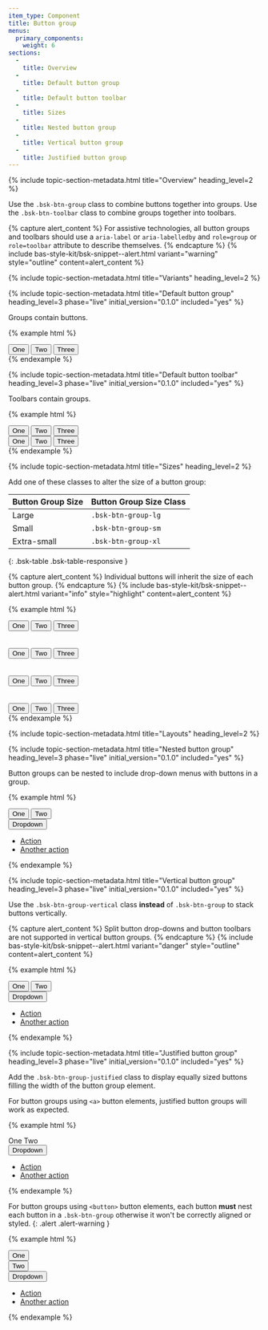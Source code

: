 ```yaml
---
item_type: Component
title: Button group
menus:
  primary_components:
    weight: 6
sections:
  -
    title: Overview
  -
    title: Default button group
  -
    title: Default button toolbar
  -
    title: Sizes
  -
    title: Nested button group
  -
    title: Vertical button group
  -
    title: Justified button group
---
```


{% include topic-section-metadata.html
  title="Overview"
  heading_level=2
%}

Use the `.bsk-btn-group` class to combine buttons together into groups. Use the `.bsk-btn-toolbar` class to combine
groups together into toolbars.

{% capture alert_content %}
For assistive technologies, all button groups and toolbars should use a `aria-label` or `aria-labelledby` and
`role=group` or `role=toolbar` attribute to describe themselves.
{% endcapture %}
{% include bas-style-kit/bsk-snippet--alert.html
  variant="warning"
  style="outline"
  content=alert_content
%}

{% include topic-section-metadata.html
  title="Variants"
  heading_level=2
%}

{% include topic-section-metadata.html
  title="Default button group"
  heading_level=3
  phase="live"
  initial_version="0.1.0"
  included="yes"
%}

Groups contain buttons.

{% example html %}
<div class="bsk-btn-group" role="group" aria-label="Button group example 1">
  <button type="button" class="bsk-btn bsk-btn-default">One</button>
  <button type="button" class="bsk-btn bsk-btn-default">Two</button>
  <button type="button" class="bsk-btn bsk-btn-default">Three</button>
</div>
{% endexample %}

{% include topic-section-metadata.html
  title="Default button toolbar"
  heading_level=3
  phase="live"
  initial_version="0.1.0"
  included="yes"
%}

Toolbars contain groups.

{% example html %}
<div class="bsk-btn-toolbar" role="toolbar" aria-label="Button toolbar example 1">
  <div class="bsk-btn-group" role="group" aria-label="Button group example 2">
    <button type="button" class="bsk-btn bsk-btn-default">One</button>
    <button type="button" class="bsk-btn bsk-btn-default">Two</button>
    <button type="button" class="bsk-btn bsk-btn-default">Three</button>
  </div>
  <div class="bsk-btn-group" role="group" aria-label="Button group example 3">
    <button type="button" class="bsk-btn bsk-btn-default">One</button>
    <button type="button" class="bsk-btn bsk-btn-default">Two</button>
    <button type="button" class="bsk-btn bsk-btn-default">Three</button>
  </div>
</div>
{% endexample %}

{% include topic-section-metadata.html
  title="Sizes"
  heading_level=2
%}

Add one of these classes to alter the size of a button group:

| Button Group Size | Button Group Size Class |
| ----------------- | ----------------------- |
| Large             | `.bsk-btn-group-lg`     |
| Small             | `.bsk-btn-group-sm`     |
| Extra-small       | `.bsk-btn-group-xl`     |
{: .bsk-table .bsk-table-responsive }

{% capture alert_content %}
Individual buttons will inherit the size of each button group.
{% endcapture %}
{% include bas-style-kit/bsk-snippet--alert.html
  variant="info"
  style="highlight"
  content=alert_content
%}

{% example html %}
<!-- Large button group -->
<div class="bsk-btn-group bsk-btn-group-lg" role="group" aria-label="Large button group example 1">
  <button type="button" class="bsk-btn bsk-btn-default">One</button>
  <button type="button" class="bsk-btn bsk-btn-default">Two</button>
  <button type="button" class="bsk-btn bsk-btn-default">Three</button>
</div>
<br /><br />

<!-- Regular button group -->
<div class="bsk-btn-group" role="group" aria-label="Regular button group example 4">
  <button type="button" class="bsk-btn bsk-btn-default">One</button>
  <button type="button" class="bsk-btn bsk-btn-default">Two</button>
  <button type="button" class="bsk-btn bsk-btn-default">Three</button>
</div>
<br /><br />

<!-- Small button group -->
<div class="bsk-btn-group bsk-btn-group-sm" role="group" aria-label="Small button group example 1">
  <button type="button" class="bsk-btn bsk-btn-default">One</button>
  <button type="button" class="bsk-btn bsk-btn-default">Two</button>
  <button type="button" class="bsk-btn bsk-btn-default">Three</button>
</div>
<br /><br />

<!-- Extra-small button group -->
<div class="bsk-btn-group bsk-btn-group-xs" role="group" aria-label="Extra-small button group example 1">
  <button type="button" class="bsk-btn bsk-btn-default">One</button>
  <button type="button" class="bsk-btn bsk-btn-default">Two</button>
  <button type="button" class="bsk-btn bsk-btn-default">Three</button>
</div>
{% endexample %}

{% include topic-section-metadata.html
  title="Layouts"
  heading_level=2
%}

{% include topic-section-metadata.html
  title="Nested button group"
  heading_level=3
  phase="live"
  initial_version="0.1.0"
  included="yes"
%}

Button groups can be nested to include drop-down menus with buttons in a group.

{% example html %}
<div class="bsk-btn-group" role="group" aria-label="Button group example 5">
  <button type="button" class="bsk-btn bsk-btn-default">One</button>
  <button type="button" class="bsk-btn bsk-btn-default">Two</button>
  <div class="bsk-btn-group" role="group" aria-label="Button group example 5 drop-down 1">
    <button type="button" class="bsk-btn bsk-btn-default bsk-dropdown-toggle" data-toggle="dropdown" aria-haspopup="true" aria-expanded="false">
      Dropdown
      <span class="bsk-caret"></span>
    </button>
    <ul class="bsk-dropdown-menu">
      <li><a href="#">Action</a></li>
      <li><a href="#">Another action</a></li>
    </ul>
  </div>
</div>
{% endexample %}

{% include topic-section-metadata.html
  title="Vertical button group"
  heading_level=3
  phase="live"
  initial_version="0.1.0"
  included="yes"
%}

Use the `.bsk-btn-group-vertical` class **instead** of `.bsk-btn-group` to stack buttons vertically.

{% capture alert_content %}
Split button drop-downs and button toolbars are not supported in vertical button groups.
{% endcapture %}
{% include bas-style-kit/bsk-snippet--alert.html
  variant="danger"
  style="outline"
  content=alert_content
%}

{% example html %}
<div class="bsk-btn-group-vertical" role="group" aria-label="Button group example 6">
  <button type="button" class="bsk-btn bsk-btn-default">One</button>
  <button type="button" class="bsk-btn bsk-btn-default">Two</button>
  <div class="bsk-btn-group" role="group" aria-label="Button group example 6 drop-down 1">
    <button type="button" class="bsk-btn bsk-btn-default bsk-dropdown-toggle" data-toggle="dropdown" aria-haspopup="true" aria-expanded="false">
      Dropdown
      <span class="bsk-caret"></span>
    </button>
    <ul class="bsk-dropdown-menu">
      <li><a href="#">Action</a></li>
      <li><a href="#">Another action</a></li>
    </ul>
  </div>
</div>
{% endexample %}

{% include topic-section-metadata.html
  title="Justified button group"
  heading_level=3
  phase="live"
  initial_version="0.1.0"
  included="yes"
%}

Add the `.bsk-btn-group-justified` class to display equally sized buttons filling the width of the button group element.

For button groups using <code>&lt;a&gt;</code> button elements, justified button groups will work as expected.

{% example html %}
<div class="bsk-btn-group bsk-btn-group-justified" role="group" aria-label="Button group example 7">
  <a role="button" class="bsk-btn bsk-btn-default">One</a>
  <a role="button" class="bsk-btn bsk-btn-default">Two</a>
  <div class="bsk-btn-group" role="group" aria-label="Button group example 7 drop-down 1">
    <button type="button" class="bsk-btn bsk-btn-default bsk-dropdown-toggle" data-toggle="dropdown" aria-haspopup="true" aria-expanded="false">
      Dropdown
      <span class="bsk-caret"></span>
    </button>
    <ul class="bsk-dropdown-menu">
      <li><a href="#">Action</a></li>
      <li><a href="#">Another action</a></li>
    </ul>
  </div>
</div>
{% endexample %}

For button groups using <code>&lt;button&gt;</code> button elements, each button **must** nest each button in a
`.bsk-btn-group` otherwise it won't be correctly aligned or styled.
{: .alert .alert-warning }

{% example html %}
<div class="bsk-btn-group bsk-btn-group-justified" role="group" aria-label="Button group example 8">
  <div class="bsk-btn-group" role="group" aria-label="Button group example 8 wrapper 1">
    <button type="button" class="bsk-btn bsk-btn-default">One</button>
  </div>
  <div class="bsk-btn-group" role="group" aria-label="Button group example 8 wrapper 2">
    <button type="button" class="bsk-btn bsk-btn-default">Two</button>
  </div>
  <div class="bsk-btn-group" role="group" aria-label="Button group example 8 drop-down 1">
    <button type="button" class="bsk-btn bsk-btn-default bsk-dropdown-toggle" data-toggle="dropdown" aria-haspopup="true" aria-expanded="false">
      Dropdown
      <span class="bsk-caret"></span>
    </button>
    <ul class="bsk-dropdown-menu">
      <li><a href="#">Action</a></li>
      <li><a href="#">Another action</a></li>
    </ul>
  </div>
</div>
{% endexample %}
